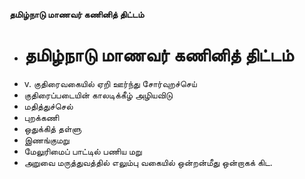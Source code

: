 **தமிழ்நாடு மாணவர் கணினித் திட்டம்**
- # தமிழ்நாடு மாணவர் கணினித் திட்டம்
- v. குதிரைவகையில் ஏறி ஊர்ந்து சோர்வுறச்செய்
- குதிரைப்படையின் காலடிக்கீழ் அழியவிடு
- மதித்துச்செல்
- புறக்கணி
- ஒதுக்கித் தள்ளு
- இணங்குமறு
- மேலுரிமைப் பாட்டில் பணிய மறு
- அறுவை மருத்துவத்தில் எலும்பு வகையில் ஒன்றன்மீது ஒன்றாகக் கிட.

